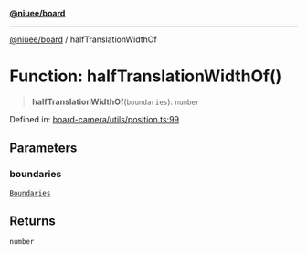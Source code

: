 [**@niuee/board**](../README.md)

***

[@niuee/board](../globals.md) / halfTranslationWidthOf

# Function: halfTranslationWidthOf()

> **halfTranslationWidthOf**(`boundaries`): `number`

Defined in: [board-camera/utils/position.ts:99](https://github.com/niuee/board/blob/d74620e4e63da3004adfc7105b7f1136fce9577c/src/board-camera/utils/position.ts#L99)

## Parameters

### boundaries

[`Boundaries`](../type-aliases/Boundaries.md)

## Returns

`number`
